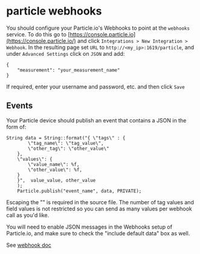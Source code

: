 # particle webhooks


You should configure your Particle.io's Webhooks to point at the `webhooks` service. To do this go to [https://console.particle.io](https://console.particle.io/) and click `Integrations > New Integration > Webhook`. In the resulting page set `URL` to `http://<my_ip>:1619/particle`, and  under `Advanced Settings` click on `JSON` and add:

```
{
    "measurement": "your_measurement_name"
}
```

If required, enter your username and password, etc. and then click `Save`



## Events

Your Particle device should publish an event that contains a JSON in the form of:
```
String data = String::format("{ \"tags\" : {
	    \"tag_name\": \"tag_value\", 
	    \"other_tag\": \"other_value\"
    }, 
	\"values\": {
	    \"value_name\": %f, 
		\"other_value\": %f, 
    }
    }",  value_value, other_value
	);
    Particle.publish("event_name", data, PRIVATE);
```

Escaping the "" is required in the source file.
The number of tag values and field values is not restricted so you can send as many values per webhook call as you'd like.

You will need to enable JSON messages in the Webhooks setup of Particle.io, and make sure to check the "include default data" box as well.


See [webhook doc](https://docs.particle.io/reference/webhooks/)
